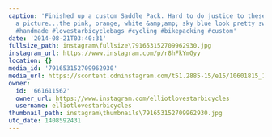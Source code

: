 ```yaml
---
caption: 'Finished up a custom Saddle Pack. Hard to do justice to these colors in
  a picture...the pink, orange, white &amp;amp; sky blue look pretty sweet together.
  #handmade #lovestarbicyclebags #cycling #bikepacking #custom'
date: '2014-08-21T03:40:31'
fullsize_path: instagram\fullsize\791653152709962930.jpg
instagram_url: https://www.instagram.com/p/r8hFkYmGyy
location: {}
media_id: '791653152709962930'
media_url: https://scontent.cdninstagram.com/t51.2885-15/e15/10601815_1663930127165598_2127716548_n.jpg?ig_cache_key=NzkxNjUzMTUyNzA5OTYyOTMw.2
owner:
  id: '661611562'
  owner_url: https://www.instagram.com/elliotlovestarbicycles
  username: elliotlovestarbicycles
thumbnail_path: instagram\thumbnails\791653152709962930.jpg
utc_date: 1408592431
---
```

